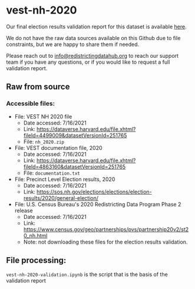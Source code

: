 # vest-nh-2020

Our final election results validation report for this dataset is available [here](https://redistrictingdatahub.org/dataset/vest-2020-new-hampshire-precinct-and-election-results/).

We do not have the raw data sources available on this Github due to file constraints, but we are happy to share them if needed. 

Please reach out to info@redistrictingdatahub.org to reach our support team if you have any questions, or if you would like to request a full validation report. 

## Raw from source

### Accessible files:

- File: VEST NH 2020 file
   - Date accessed: 7/16/2021
   - Link: https://dataverse.harvard.edu/file.xhtml?fileId=4499009&datasetVersionId=251765
   - File: `nh_2020.zip`
- File: VEST documentation file, 2020
   - Date accessed: 7/16/2021
   - Link: https://dataverse.harvard.edu/file.xhtml?fileId=4863160&datasetVersionId=251765
   - File: `documentation.txt`
- File: Precinct Level Election results, 2020
  - Date accessed: 7/16/2021
  - Link: https://sos.nh.gov/elections/elections/election-results/2020/general-election/
- File: U.S. Census Bureau's 2020 Redistricting Data Program Phase 2 release
  - Date accessed: 7/16/2021
  - Link: https://www.census.gov/geo/partnerships/pvs/partnership20v2/st20_nh.html
  - Note: not downloading these files for the election results validation. 

## File processing:

`vest-nh-2020-validation.ipynb` is the script that is the basis of the validation report

